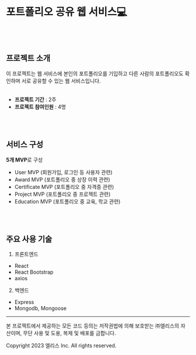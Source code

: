 # 포트폴리오 공유 웹 서비스💻

<br><br/>
## 프로젝트 소개
이 프로젝트는 웹 서비스에 본인의 포트폴리오를 기입하고 다른 사람의 포트폴리오도 확인하며 서로 공유할 수 있는 웹 서비스입니다.
<br/><br/>
- **프로젝트 기간** : 2주
- **프로젝트 참여인원** : 4명

<br/><br/>
## 서비스 구성
**5개 MVP**로 구성

- User MVP (회원가입, 로그인 등 사용자 관련)
- Award MVP (포트폴리오 중 상장 이력 관련)
- Certificate MVP (포트폴리오 중 자격증 관련)
- Project MVP (포트폴리오 중 프로젝트 관련)
- Education MVP (포트폴리오 중 교육, 학교 관련)

<br/><br/>
## 주요 사용 기술

1. 프론트엔드

- React
- React Bootstrap
- axios

2. 백엔드

- Express
- Mongodb, Mongoose


---

본 프로젝트에서 제공하는 모든 코드 등의는 저작권법에 의해 보호받는 ㈜엘리스의 자산이며, 무단 사용 및 도용, 복제 및 배포를 금합니다.

Copyright 2023 엘리스 Inc. All rights reserved.
